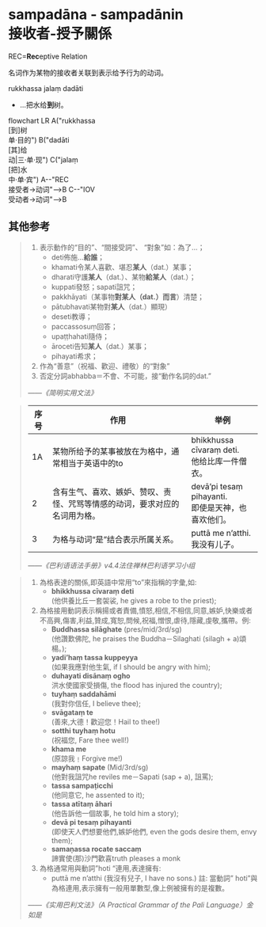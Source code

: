 # sampadāna - sampadānin<br>接收者-授予關係

REC=**Rec**eptive Relation

名词作为某物的接收者关联到表示给予行为的动词。

rukkhassa jalaṃ dadāti 
- ...把水给**到**树。
<div class="mermaid">
flowchart LR
A("rukkhassa<br>[到]树<br>单·目的")
B("dadāti<br>[其]给<br>动|三·单·现")
C("jalaṃ<br>[把]水<br>中·单·宾")
A--"REC<br>接受者→动词"-->B
C--"IOV<br>受动者→动词"-->B
</div>

## 其他参考

>1. 表示動作的“目的”、“間接受詞”、 “對象”如：為了…；
>		- deti佈施…**給誰**；
>		- khamati令某人喜歡、堪忍**某人**（dat.）某事；
>		- dharati守護**某人**（dat.）、某物**給某人**（dat.）；
>		- kuppati發怒；sapati詛咒；
>		- pakkhāyati（某事物**對某人（dat.）而言**）清楚；
>		- pātubhavati某物對**某人**（dat.）顯現）
>		- deseti教導；
>		- paccassosuṃ回答；
>		- upaṭṭhahati隨侍；
>		- āroceti告知**某人**（dat.）某事；
>		- pihayati希求；
>3. 作為“善意”（祝福、歡迎、禮敬）的“對象” 
>5. 否定分詞abhabba＝不會、不可能，接“動作名詞的dat.” 
>
>*——《简明实用文法》*

>|序号|作用|举例|
>|-|-|-|
>|1A|某物所给予的某事被放在为格中，通常相当于英语中的to|bhikkhussa cīvaraṃ deti.<br>他给比库一件僧衣。|
>|2|含有生气、喜欢、嫉妒、赞叹、责怪、咒骂等情感的动词，要求对应的名词用为格。|devā’pi tesaṃ pihayanti.<br>即使是天神，也喜欢他们。|
>|3|为格与动词“是”结合表示所属关系。|puttā me n’atthi.<br>我没有儿子。|
>
>*——《巴利语语法手册》v4.4法住禅林巴利语学习小组*

>1. 為格表達的關係,即英語中常用“to”來指稱的字彙,如:
>    - **bhikkhussa cīvaraṃ deti**<br>(他供養比丘一套袈裟, he gives a robe to the priest); 
>2. 為格接用動詞表示稱揚或者責備,憤怒,相信,不相信,同意,嫉妒,快樂或者不高興,傷害,利益,贊成,寬恕,問候,祝福,憎恨,虐待,隱藏,虔敬,攜帶。例: 
>    - **Buddhassa silāghate** (pres/mid/3rd/sg)<br>(他讚歎佛陀, he praises the Buddha－Silaghati (silagh + a)頌楊。); 
>    - **yadi’haṃ tassa kuppeyya**<br>(如果我應對他生氣, if I should be angry with him); 
>    - **duhayati disānaṃ ogho**<br>洪水使國家受損傷, the flood has injured the country); 
>    - **tuyhaṃ saddahāmi**<br>(我對你信任, I believe thee); 
>    - **svāgataṃ te**<br>(善來,大德！歡迎您！Hail to thee!) 
>    - **sotthi tuyhaṃ hotu**<br>(祝福您, Fare thee well!) 
>    - **khama me**<br>(原諒我﹗Forgive me!) 
>    - **mayhaṃ sapate** (Mid/3rd/sg)<br>(他對我詛咒he reviles me－Sapati (sap + a), 詛罵); 
>    - **tassa sampaṭicchi**<br>(他同意它, he assented to it); 
>    - **tassa atītaṃ āhari**<br>(他告訴他一個故事, he told him a story); 
>    - **devā pi tesaṃ pihayanti**<br>(即使天人們想要他們,嫉妒他們, even the gods desire them, envy them);
>    - **samaṇassa rocate saccaṃ**<br>諦實使(那)沙門歡喜truth pleases a monk
>3. 為格通常用與動詞”hoti “連用,表達擁有: 
>    - puttā me n’atthi (我沒有兒子, I have no sons.) 註: 當動詞” hoti”與為格連用,表示擁有一般用單數型,像上例被擁有的是複數。
>
>*——《实用巴利文法》（A Practical Grammar of the Pali Language）金如是*